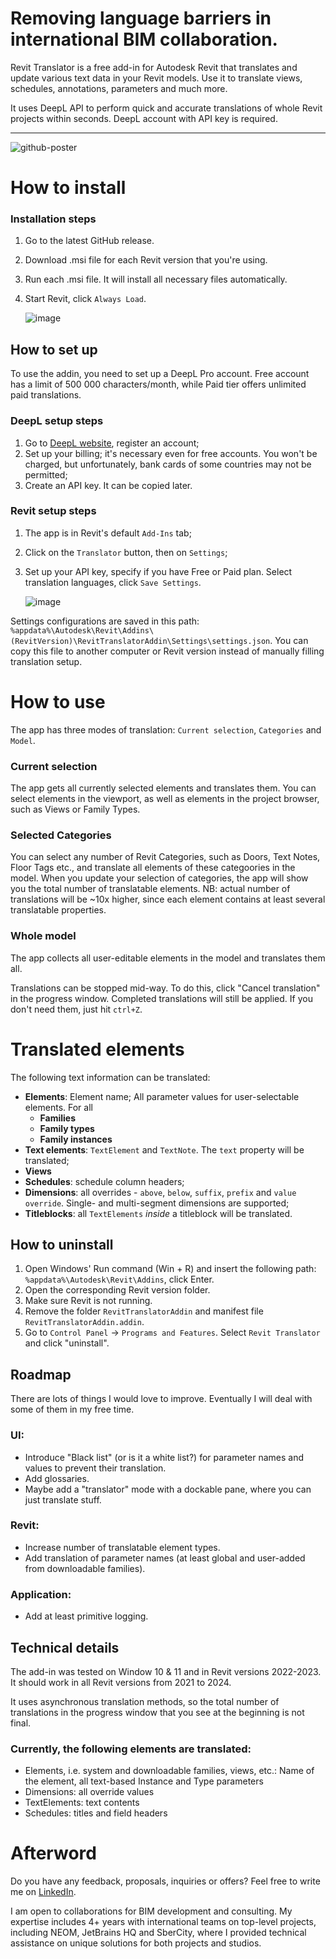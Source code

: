 # Removing language barriers in international BIM collaboration.
Revit Translator is a free add-in for Autodesk Revit that translates and update various text data in your Revit models. Use it to translate views, schedules, annotations, parameters and much more.

It uses DeepL API to perform quick and accurate translations of whole Revit projects within seconds. DeepL account with API key is required.

---

![github-poster](https://github.com/Krachkovskii/RevitTranslator/assets/117347760/34d3c2e5-4887-45ca-9d2a-754ee7dc71a2)

# How to install
### Installation steps
1. Go to the latest GitHub release.
2. Download .msi file for each Revit version that you're using.
3. Run each .msi file. It will install all necessary files automatically.
4. Start Revit, click `Always Load`.

    ![image](https://github.com/Krachkovskii/RevitTranslator/assets/117347760/48934b38-dfbd-4b14-bbfd-de40818c45d5)


## How to set up
To use the addin, you need to set up a DeepL Pro account. Free account has a limit of 500 000 characters/month, while Paid tier offers unlimited paid translations.
### DeepL setup steps
1. Go to [DeepL website](www.deepl.com), register an account;
2. Set up your billing; it's necessary even for free accounts. You won't be charged, but unfortunately, bank cards of some countries may not be permitted;
3. Create an API key. It can be copied later.

### Revit setup steps
1. The app is in Revit's default `Add-Ins` tab;
2. Click on the `Translator` button, then on `Settings`;
3. Set up your API key, specify if you have Free or Paid plan. Select translation languages, click `Save Settings`.

    ![image](https://github.com/Krachkovskii/RevitTranslator/assets/117347760/910ef370-b7b9-4b71-a11e-69cd0c200b6a)

Settings configurations are saved in this path: `%appdata%\Autodesk\Revit\Addins\(RevitVersion)\RevitTranslatorAddin\Settings\settings.json`. You can copy this file to another computer or Revit version instead of manually filling translation setup.

# How to use  
The app has three modes of translation: `Current selection`, `Categories` and `Model`.
### Current selection
The app gets all currently selected elements and translates them. You can select elements in the viewport, as well as elements in the project browser, such as Views or Family Types.
### Selected Categories
You can select any number of Revit Categories, such as Doors, Text Notes, Floor Tags etc., and translate all elements of these categoories in the model.
When you update your selection of categories, the app will show you the total number of translatable elements. NB: actual number of translations will be ~10x higher, since each element contains at least several translatable properties.
### Whole model
The app collects all user-editable elements in the model and translates them all.

Translations can be stopped mid-way. To do this, click "Cancel translation" in the progress window. Completed translations will still be applied. If you don't need them, just hit `ctrl+Z`.

# Translated elements
The following text information can be translated:
* **Elements**: Element name; All parameter values for user-selectable elements. For all 
  * **Families**
  * **Family types**
  * **Family instances**
* **Text elements**: `TextElement` and `TextNote`. The `text` property will be translated;
* **Views**
* **Schedules**: schedule column headers;
* **Dimensions**: all overrides - `above`, `below`, `suffix`, `prefix` and `value override`. Single- and multi-segment dimensions are supported;
* **Titleblocks**: all `TextElements` *inside* a titleblock will be translated.

## How to uninstall
1. Open Windows' Run command (Win + R) and insert the following path: `%appdata%\Autodesk\Revit\Addins`, click Enter.
2. Open the corresponding Revit version folder.
3. Make sure Revit is not running.
4. Remove the folder `RevitTranslatorAddin` and manifest file `RevitTranslatorAddin.addin`.
5. Go to `Control Panel` -> `Programs and Features`. Select `Revit Translator` and click "uninstall".

## Roadmap
There are lots of things I would love to improve. Eventually I will deal with some of them in my free time.
### UI:
* Introduce "Black list" (or is it a white list?) for parameter names and values to prevent their translation.
* Add glossaries.
* Maybe add a "translator" mode with a dockable pane, where you can just translate stuff.
### Revit:
* Increase number of translatable element types.
* Add translation of parameter names (at least global and user-added from downloadable families).
### Application:
* Add at least primitive logging.

## Technical details
The add-in was tested on Window 10 & 11 and in Revit versions 2022-2023. It should work in all Revit versions from 2021 to 2024.

It uses asynchronous translation methods, so the total number of translations in the progress window that you see at the beginning is not final.

### Currently, the following elements are translated:
* Elements, i.e. system and downloadable families, views, etc.: Name of the element, all text-based Instance and Type parameters
* Dimensions: all override values
* TextElements: text contents
* Schedules: titles and field headers

# Afterword
Do you have any feedback, proposals, inquiries or offers? Feel free to write me on [LinkedIn](https://www.linkedin.com/in/ilia-krachkovskii/). 

I am open to collaborations for BIM development and consulting. My expertise includes 4+ years with international teams on top-level projects, including NEOM, JetBrains HQ and SberCity, where I provided technical assistance on unique solutions for both projects and studios.
